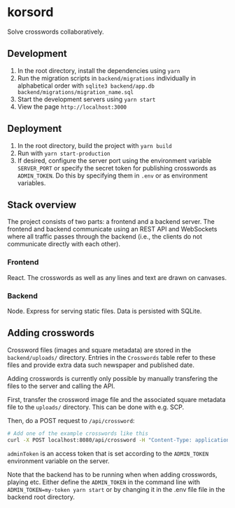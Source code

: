 # korsord

Solve crosswords collaboratively.

## Development

1. In the root directory, install the dependencies using `yarn`
2. Run the migration scripts in `backend/migrations` individually in alphabetical order with `sqlite3 backend/app.db backend/migrations/migration_name.sql`
3. Start the development servers using `yarn start`
4. View the page `http://localhost:3000`

## Deployment

1. In the root directory, build the project with `yarn build`
2. Run with `yarn start-production`
3. If desired, configure the server port using the environment variable `SERVER_PORT` or specify the secret token for publishing crosswords as `ADMIN_TOKEN`. Do this by specifying them in `.env` or as environment variables.

## Stack overview

The project consists of two parts: a frontend and a backend server. The frontend and backend communicate using an REST API and WebSockets where all traffic passes through the backend (i.e., the clients do not communicate directly with each other).

### Frontend

React. The crosswords as well as any lines and text are drawn on canvases.

### Backend

Node. Express for serving static files. Data is persisted with SQLite.

## Adding crosswords

Crossword files (images and square metadata) are stored in the `backend/uploads/` directory. Entries in the `Crosswords` table refer to these files and provide extra data such newspaper and published date.

Adding crosswords is currently only possible by manually transfering the files to the server and calling the API.

First, transfer the crossword image file and the associated square metadata file to the `uploads/` directory. This can be done with e.g. SCP.

Then, do a POST request to `/api/crossword`:

``` bash
# Add one of the example crosswords like this
curl -X POST localhost:8080/api/crossword -H "Content-Type: application/json" --data '{ "newspaper": "HBL", "publishedDate": "2020-04-03", "imageUrl": "uploads/2020-03-27/crossword.jpg", "metadataUrl": "uploads/2020-03-27/metadata.json", "adminToken": "simple_example_token" }'
```

`adminToken` is an access token that is set according to the `ADMIN_TOKEN` environment variable on the server.

Note that the backend has to be running when when adding crosswords, playing etc.
Either define the `ADMIN_TOKEN` in the command line with `ADMIN_TOKEN=my-token yarn start` or by changing it in the .env file file in the backend root directory. 
